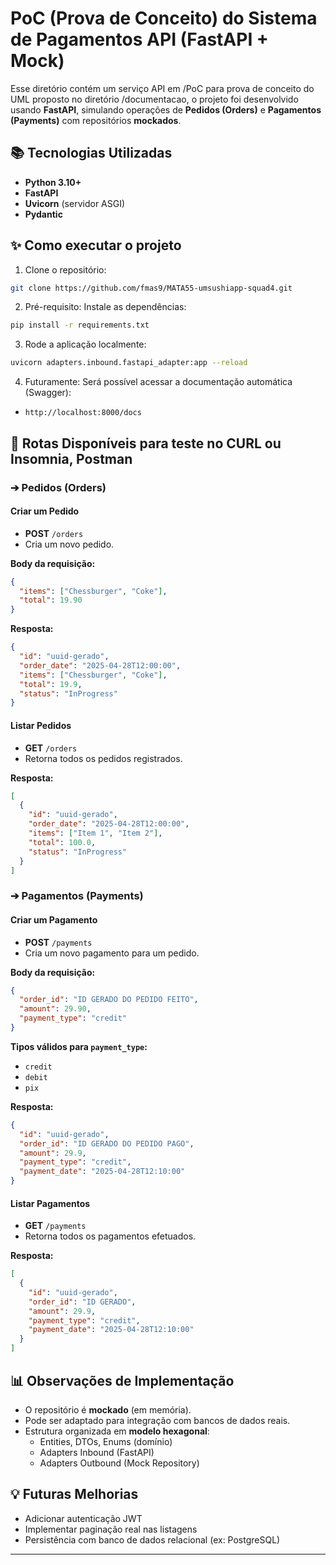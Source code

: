 # PoC (Prova de Conceito) do Sistema de Pagamentos API (FastAPI + Mock)

Esse diretório contém um serviço API em /PoC para prova de conceito do UML proposto no diretório /documentacao, o projeto foi desenvolvido usando **FastAPI**, simulando operações de **Pedidos (Orders)** e **Pagamentos (Payments)** com repositórios **mockados**.

## 📚 Tecnologias Utilizadas

- **Python 3.10+**
- **FastAPI**
- **Uvicorn** (servidor ASGI)
- **Pydantic**

## ✨ Como executar o projeto

1. Clone o repositório:

```bash
git clone https://github.com/fmas9/MATA55-umsushiapp-squad4.git
```

2. Pré-requisito: Instale as dependências:

```bash
pip install -r requirements.txt
```

3. Rode a aplicação localmente:

```bash
uvicorn adapters.inbound.fastapi_adapter:app --reload
```

4. Futuramente: Será possível acessar a documentação automática (Swagger):

- `http://localhost:8000/docs`

## 📌 Rotas Disponíveis para teste no CURL ou Insomnia, Postman

### ➔ Pedidos (Orders)

#### Criar um Pedido

- **POST** `/orders`
- Cria um novo pedido.

**Body da requisição:**

```json
{
  "items": ["Chessburger", "Coke"],
  "total": 19.90
}
```

**Resposta:**

```json
{
  "id": "uuid-gerado",
  "order_date": "2025-04-28T12:00:00",
  "items": ["Chessburger", "Coke"],
  "total": 19.9,
  "status": "InProgress"
}
```

#### Listar Pedidos

- **GET** `/orders`
- Retorna todos os pedidos registrados.

**Resposta:**

```json
[
  {
    "id": "uuid-gerado",
    "order_date": "2025-04-28T12:00:00",
    "items": ["Item 1", "Item 2"],
    "total": 100.0,
    "status": "InProgress"
  }
]
```

### ➔ Pagamentos (Payments)

#### Criar um Pagamento

- **POST** `/payments`
- Cria um novo pagamento para um pedido.

**Body da requisição:**

```json
{
  "order_id": "ID GERADO DO PEDIDO FEITO",
  "amount": 29.90,
  "payment_type": "credit"
}
```

**Tipos válidos para `payment_type`:**
- `credit`
- `debit`
- `pix`

**Resposta:**

```json
{
  "id": "uuid-gerado",
  "order_id": "ID GERADO DO PEDIDO PAGO",
  "amount": 29.9,
  "payment_type": "credit",
  "payment_date": "2025-04-28T12:10:00"
}
```

#### Listar Pagamentos

- **GET** `/payments`
- Retorna todos os pagamentos efetuados.

**Resposta:**

```json
[
  {
    "id": "uuid-gerado",
    "order_id": "ID GERADO",
    "amount": 29.9,
    "payment_type": "credit",
    "payment_date": "2025-04-28T12:10:00"
  }
]
```

## 📊 Observações de Implementação

- O repositório é **mockado** (em memória).
- Pode ser adaptado para integração com bancos de dados reais.
- Estrutura organizada em **modelo hexagonal**:
  - Entities, DTOs, Enums (domínio)
  - Adapters Inbound (FastAPI)
  - Adapters Outbound (Mock Repository)

## 💡 Futuras Melhorias

- Adicionar autenticação JWT
- Implementar paginação real nas listagens
- Persistência com banco de dados relacional (ex: PostgreSQL)

---